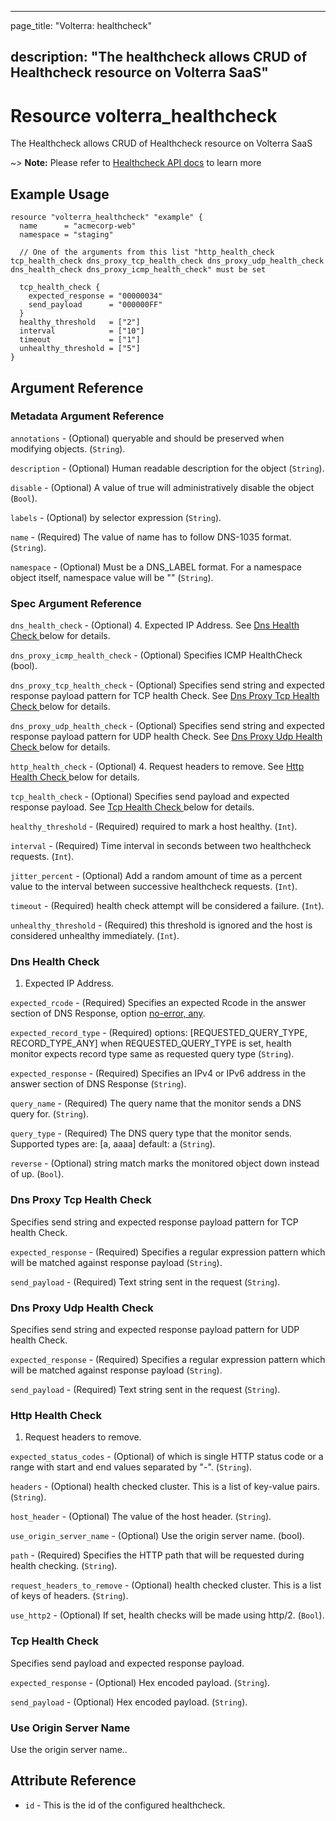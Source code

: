 ---

page_title: "Volterra: healthcheck"

description: "The healthcheck allows CRUD of Healthcheck resource on Volterra SaaS"
-----------------------------------------------------------------------------------

Resource volterra_healthcheck
=============================

The Healthcheck allows CRUD of Healthcheck resource on Volterra SaaS

~> **Note:** Please refer to [Healthcheck API docs](https://volterra.io/docs/api/healthcheck) to learn more

Example Usage
-------------

```hcl
resource "volterra_healthcheck" "example" {
  name      = "acmecorp-web"
  namespace = "staging"

  // One of the arguments from this list "http_health_check tcp_health_check dns_proxy_tcp_health_check dns_proxy_udp_health_check dns_health_check dns_proxy_icmp_health_check" must be set

  tcp_health_check {
    expected_response = "00000034"
    send_payload      = "000000FF"
  }
  healthy_threshold   = ["2"]
  interval            = ["10"]
  timeout             = ["1"]
  unhealthy_threshold = ["5"]
}

```

Argument Reference
------------------

### Metadata Argument Reference

`annotations` - (Optional) queryable and should be preserved when modifying objects. (`String`).

`description` - (Optional) Human readable description for the object (`String`).

`disable` - (Optional) A value of true will administratively disable the object (`Bool`).

`labels` - (Optional) by selector expression (`String`).

`name` - (Required) The value of name has to follow DNS-1035 format. (`String`).

`namespace` - (Optional) Must be a DNS_LABEL format. For a namespace object itself, namespace value will be "" (`String`).

### Spec Argument Reference

`dns_health_check` - (Optional) 4. Expected IP Address. See [Dns Health Check ](#dns-health-check) below for details.

`dns_proxy_icmp_health_check` - (Optional) Specifies ICMP HealthCheck (bool).

`dns_proxy_tcp_health_check` - (Optional) Specifies send string and expected response payload pattern for TCP health Check. See [Dns Proxy Tcp Health Check ](#dns-proxy-tcp-health-check) below for details.

`dns_proxy_udp_health_check` - (Optional) Specifies send string and expected response payload pattern for UDP health Check. See [Dns Proxy Udp Health Check ](#dns-proxy-udp-health-check) below for details.

`http_health_check` - (Optional) 4. Request headers to remove. See [Http Health Check ](#http-health-check) below for details.

`tcp_health_check` - (Optional) Specifies send payload and expected response payload. See [Tcp Health Check ](#tcp-health-check) below for details.

`healthy_threshold` - (Required) required to mark a host healthy. (`Int`).

`interval` - (Required) Time interval in seconds between two healthcheck requests. (`Int`).

`jitter_percent` - (Optional) Add a random amount of time as a percent value to the interval between successive healthcheck requests. (`Int`).

`timeout` - (Required) health check attempt will be considered a failure. (`Int`).

`unhealthy_threshold` - (Required) this threshold is ignored and the host is considered unhealthy immediately. (`Int`).

### Dns Health Check

1.	Expected IP Address.

`expected_rcode` - (Required) Specifies an expected Rcode in the answer section of DNS Response, option [no-error, any](`String`).

`expected_record_type` - (Required) options: [REQUESTED_QUERY_TYPE, RECORD_TYPE_ANY] when REQUESTED_QUERY_TYPE is set, health monitor expects record type same as requested query type (`String`).

`expected_response` - (Required) Specifies an IPv4 or IPv6 address in the answer section of DNS Response (`String`).

`query_name` - (Required) The query name that the monitor sends a DNS query for. (`String`).

`query_type` - (Required) The DNS query type that the monitor sends. Supported types are: [a, aaaa] default: a (`String`).

`reverse` - (Optional) string match marks the monitored object down instead of up. (`Bool`).

### Dns Proxy Tcp Health Check

Specifies send string and expected response payload pattern for TCP health Check.

`expected_response` - (Required) Specifies a regular expression pattern which will be matched against response payload (`String`).

`send_payload` - (Required) Text string sent in the request (`String`).

### Dns Proxy Udp Health Check

Specifies send string and expected response payload pattern for UDP health Check.

`expected_response` - (Required) Specifies a regular expression pattern which will be matched against response payload (`String`).

`send_payload` - (Required) Text string sent in the request (`String`).

### Http Health Check

1.	Request headers to remove.

`expected_status_codes` - (Optional) of which is single HTTP status code or a range with start and end values separated by "-". (`String`).

`headers` - (Optional) health checked cluster. This is a list of key-value pairs. (`String`).

`host_header` - (Optional) The value of the host header. (`String`).

`use_origin_server_name` - (Optional) Use the origin server name. (bool).

`path` - (Required) Specifies the HTTP path that will be requested during health checking. (`String`).

`request_headers_to_remove` - (Optional) health checked cluster. This is a list of keys of headers. (`String`).

`use_http2` - (Optional) If set, health checks will be made using http/2. (`Bool`).

### Tcp Health Check

Specifies send payload and expected response payload.

`expected_response` - (Optional) Hex encoded payload. (`String`).

`send_payload` - (Optional) Hex encoded payload. (`String`).

### Use Origin Server Name

Use the origin server name..

Attribute Reference
-------------------

-	`id` - This is the id of the configured healthcheck.
